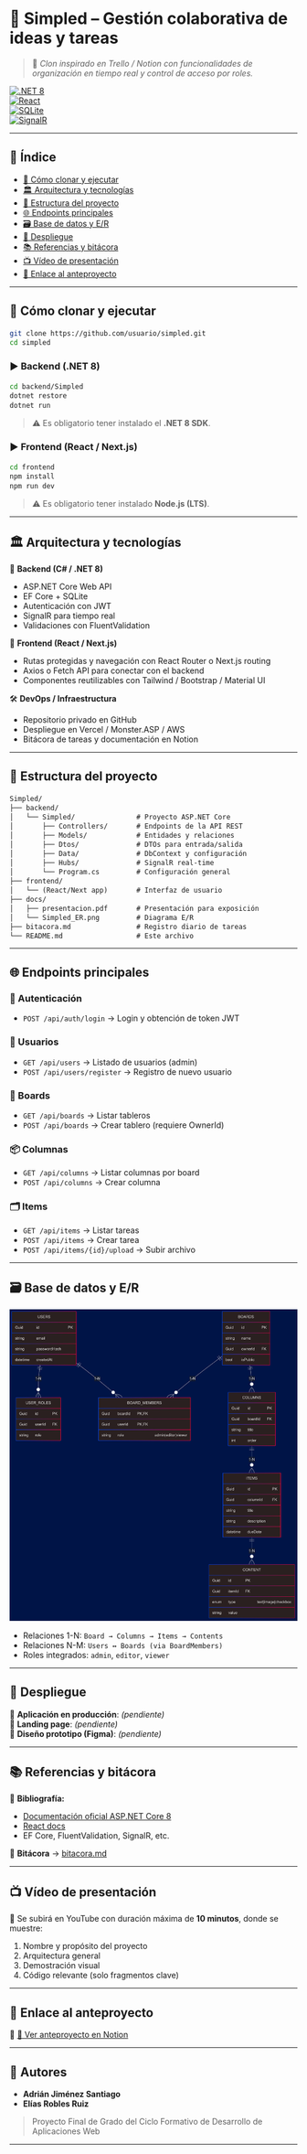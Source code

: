 # 🧠 Simpled – Gestión colaborativa de ideas y tareas

> 🚀 *Clon inspirado en Trello / Notion con funcionalidades de organización en tiempo real y control de acceso por roles.*

[![.NET 8](https://img.shields.io/badge/.NET-8.0-purple?style=flat&logo=dotnet)](https://dotnet.microsoft.com/)  
[![React](https://img.shields.io/badge/Frontend-React-blue?style=flat&logo=react)](https://react.dev/)  
[![SQLite](https://img.shields.io/badge/DB-SQLite-lightgrey?style=flat&logo=sqlite)](https://sqlite.org/)  
[![SignalR](https://img.shields.io/badge/RealTime-SignalR-green?style=flat)](https://learn.microsoft.com/en-us/aspnet/core/signalr/introduction)

---

## 📄 Índice

- [🔧 Cómo clonar y ejecutar](#-cómo-clonar-y-ejecutar)
- [🏛️ Arquitectura y tecnologías](#-arquitectura-y-tecnologías)
- [📁 Estructura del proyecto](#-estructura-del-proyecto)
- [🌐 Endpoints principales](#-endpoints-principales)
- [🗃️ Base de datos y E/R](#-base-de-datos-y-er)
- [🚀 Despliegue](#-despliegue)
- [📚 Referencias y bitácora](#-referencias-y-bitácora)
- [📺 Vídeo de presentación](#-vídeo-de-presentación)
- [📌 Enlace al anteproyecto](#-enlace-al-anteproyecto)

---

## 🔧 Cómo clonar y ejecutar

```bash
git clone https://github.com/usuario/simpled.git
cd simpled
```

### ▶ Backend (.NET 8)

```bash
cd backend/Simpled
dotnet restore
dotnet run
```

> ⚠ Es obligatorio tener instalado el **.NET 8 SDK**.

### ▶ Frontend (React / Next.js)

```bash
cd frontend
npm install
npm run dev
```

> ⚠ Es obligatorio tener instalado **Node.js (LTS)**.

---

## 🏛️ Arquitectura y tecnologías

🧱 **Backend (C# / .NET 8)**

- ASP.NET Core Web API
- EF Core + SQLite
- Autenticación con JWT
- SignalR para tiempo real
- Validaciones con FluentValidation

🎨 **Frontend (React / Next.js)**

- Rutas protegidas y navegación con React Router o Next.js routing
- Axios o Fetch API para conectar con el backend
- Componentes reutilizables con Tailwind / Bootstrap / Material UI

🛠️ **DevOps / Infraestructura**

- Repositorio privado en GitHub
- Despliegue en Vercel / Monster.ASP / AWS
- Bitácora de tareas y documentación en Notion

---

## 📁 Estructura del proyecto

```
Simpled/
├── backend/
│   └── Simpled/               # Proyecto ASP.NET Core
│       ├── Controllers/       # Endpoints de la API REST
│       ├── Models/            # Entidades y relaciones
│       ├── Dtos/              # DTOs para entrada/salida
│       ├── Data/              # DbContext y configuración
│       ├── Hubs/              # SignalR real-time
│       └── Program.cs         # Configuración general
├── frontend/
│   └── (React/Next app)       # Interfaz de usuario
├── docs/
│   ├── presentacion.pdf       # Presentación para exposición
│   └── Simpled_ER.png         # Diagrama E/R
├── bitacora.md                # Registro diario de tareas
└── README.md                  # Este archivo
```

---

## 🌐 Endpoints principales

### 🔐 Autenticación
- `POST /api/auth/login` → Login y obtención de token JWT

### 👥 Usuarios
- `GET /api/users` → Listado de usuarios (admin)
- `POST /api/users/register` → Registro de nuevo usuario

### 🧩 Boards
- `GET /api/boards` → Listar tableros
- `POST /api/boards` → Crear tablero (requiere OwnerId)

### 📦 Columnas
- `GET /api/columns` → Listar columnas por board
- `POST /api/columns` → Crear columna

### 🗂 Items
- `GET /api/items` → Listar tareas
- `POST /api/items` → Crear tarea
- `POST /api/items/{id}/upload` → Subir archivo

---

## 🗃️ Base de datos y E/R

![Esquema E/R](docs/Simpled_ER.png)

- Relaciones 1-N: `Board → Columns → Items → Contents`
- Relaciones N-M: `Users ↔ Boards (via BoardMembers)`
- Roles integrados: `admin`, `editor`, `viewer`

---

## 🚀 Despliegue

🔗 **Aplicación en producción**: *(pendiente)*  
🔗 **Landing page**: *(pendiente)*  
🔗 **Diseño prototipo (Figma)**: *(pendiente)*  

---

## 📚 Referencias y bitácora

📘 **Bibliografía:**

- [Documentación oficial ASP.NET Core 8](https://learn.microsoft.com/aspnet/core)
- [React docs](https://react.dev/)
- EF Core, FluentValidation, SignalR, etc.

📒 **Bitácora** → [bitacora.md](bitacora.md)

---

## 📺 Vídeo de presentación

🔗 Se subirá en YouTube con duración máxima de **10 minutos**, donde se muestre:

1. Nombre y propósito del proyecto  
2. Arquitectura general  
3. Demostración visual  
4. Código relevante (solo fragmentos clave)

---

## 📌 Enlace al anteproyecto

🔗 [📄 Ver anteproyecto en Notion](https://steady-rock-b8f.notion.site/AnteProyecto-Simpled-1bea38c3af458040a867de299d2016fb?pvs=74)

---

## 👥 Autores

- **Adrián Jiménez Santiago**  
- **Elías Robles Ruiz**

> Proyecto Final de Grado del Ciclo Formativo de Desarrollo de Aplicaciones Web

---
